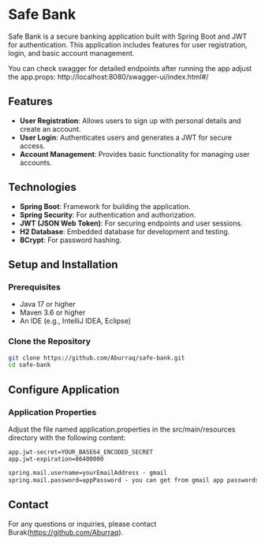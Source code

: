 # Safe Bank

Safe Bank is a secure banking application built with Spring Boot and JWT for authentication. This application includes features for user registration, login, and basic account management.

You can check swagger for detailed endpoints after running the app adjust the app.props: http://localhost:8080/swagger-ui/index.html#/

## Features

- **User Registration**: Allows users to sign up with personal details and create an account.
- **User Login**: Authenticates users and generates a JWT for secure access.
- **Account Management**: Provides basic functionality for managing user accounts.

## Technologies

- **Spring Boot**: Framework for building the application.
- **Spring Security**: For authentication and authorization.
- **JWT (JSON Web Token)**: For securing endpoints and user sessions.
- **H2 Database**: Embedded database for development and testing.
- **BCrypt**: For password hashing.

## Setup and Installation

### Prerequisites

- Java 17 or higher
- Maven 3.6 or higher
- An IDE (e.g., IntelliJ IDEA, Eclipse)

### Clone the Repository

```bash
git clone https://github.com/Aburraq/safe-bank.git
cd safe-bank
```

## Configure Application  

### Application Properties
Adjust the file named application.properties in the src/main/resources directory with the following content:
```jwt secret
app.jwt-secret=YOUR_BASE64_ENCODED_SECRET
app.jwt-expiration=86400000
```
```email settings
spring.mail.username=yourEmailAddress - gmail
spring.mail.password=appPassword - you can get from gmail app passwords
```

## Contact
For any questions or inquiries, please contact Burak(https://github.com/Aburraq).


